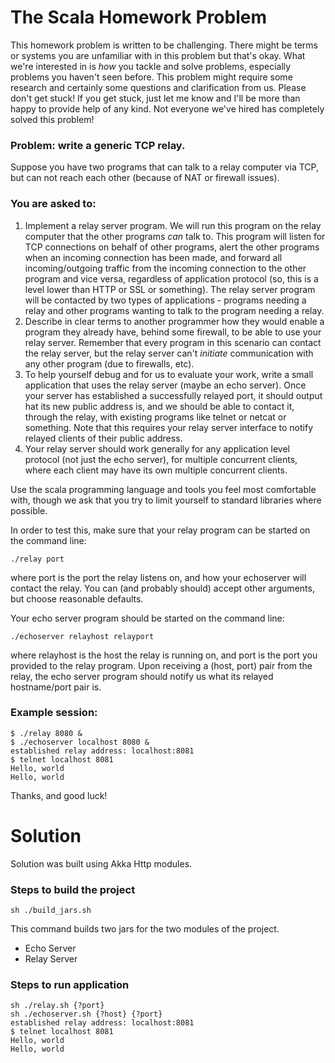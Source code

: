 # The Scala Homework Problem

This homework problem is written to be challenging. There might be terms or
systems you are unfamiliar with in this problem but that's okay. What
we're interested in is *how* you tackle and solve problems, especially problems
you haven't seen before. This problem might require some research and certainly
some questions and clarification from us. Please don't get stuck! If you get
stuck, just let me know and I'll be more than happy to provide help of any
kind. Not everyone we've hired has completely solved this problem!

### Problem: write a generic TCP relay.

Suppose you have two programs that can talk to a relay computer via TCP, but
can not reach each other (because of NAT or firewall issues).

### You are asked to:

1. Implement a relay server program. We will run this program on the relay
   computer that the other programs *can* talk to. This program will listen
   for TCP connections on behalf of other programs, alert the other programs
   when an incoming connection has been made, and forward all
   incoming/outgoing traffic from the incoming connection to the other program
   and vice versa, regardless of application protocol (so, this is a level
   lower than HTTP or SSL or something). The relay server program will be
   contacted by two types of applications - programs needing a relay and
   other programs wanting to talk to the program needing a relay.
2. Describe in clear terms to another programmer how they would enable a
   program they already have, behind some firewall, to be able to use your
   relay server. Remember that every program in this scenario can contact the
   relay server, but the relay server can't *initiate* communication with any
   other program (due to firewalls, etc).
3. To help yourself debug and for us to evaluate your work, write a small
   application that uses the relay server (maybe an echo server). Once your
   server has established a successfully relayed port, it should output
   hat its new public address is, and we should be able to contact it,
   through the relay, with existing programs like telnet or netcat or
   something. Note that this requires your relay server interface to notify
   relayed clients of their public address.
4. Your relay server should work generally for any application level protocol
   (not just the echo server), for multiple concurrent clients, where each
   client may have its own multiple concurrent clients.

Use the scala programming language and tools you feel most comfortable with, though we
ask that you try to limit yourself to standard libraries where possible.

In order to test this, make sure that your relay program can be started on the
command line:

```
./relay port
```

where port is the port the relay listens on, and how your echoserver will
contact the relay. You can (and probably should) accept other arguments, but
choose reasonable defaults.

Your echo server program should be started on the command line:

```
./echoserver relayhost relayport
```

where relayhost is the host the relay is running on, and port is the port you
provided to the relay program. Upon receiving a (host, port) pair from the
relay, the echo server program should notify us what its relayed hostname/port
pair is.

### Example session:

```
$ ./relay 8080 &
$ ./echoserver localhost 8080 &
established relay address: localhost:8081
$ telnet localhost 8081
Hello, world
Hello, world
```

Thanks, and good luck!



# Solution

Solution was built using Akka Http modules.

### Steps to build the project
```
sh ./build_jars.sh
```
This command builds two jars for the two modules of the project.
 - Echo Server
 - Relay Server

### Steps to run application
```
sh ./relay.sh {?port}
sh ./echoserver.sh {?host} {?port}
established relay address: localhost:8081
$ telnet localhost 8081
Hello, world
Hello, world
```
